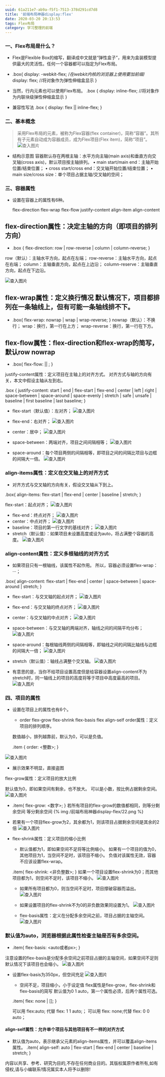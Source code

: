 ```yaml
---
uuid: 61a211e7-ab9a-f5f1-7513-378d291cd7d8
title: '前端布局神器display:flex'
date: 2020-03-20 20:13:53
tags: Flex布局
category: 学习整理的前端
---
```


### 一、Flex布局是什么？

* Flex是Flexible Box的缩写，翻译成中文就是“弹性盒子”，用来为盒装模型提供最大的灵活性。任何一个容器都可以指定为Flex布局。
* .box{
    display: -webkit-flex; /*在webkit内核的浏览器上使用要加前缀*/
    display: flex; //将对象作为弹性伸缩盒显示
    }

* 当然，行内元素也可以使用Flex布局。
  .box {
      display: inline-flex; //将对象作为内联块级弹性伸缩盒显示
      }

* 兼容性写法
  .box {
      display: flex || inline-flex;
  }

### 二、基本概念

 > 采用Flex布局的元素，被称为Flex容器(flex container)，简称“容器”。其所有子元素自动成为容器成员，成为Flex项目(Flex item)，简称“项目”。
![查入图片](/image.png)

 *  结构示意图
  容器默认存在两根主轴：水平方向主轴(main axis)和垂直方向交叉轴(cross axis)，默认项目按主轴排列。
  • main start/main end：主轴开始位置/结束位置；
  • cross start/cross end：交叉轴开始位置/结束位置；
  • main size/cross size：单个项目占据主轴/交叉轴的空间；

### 三、容器属性

* 设置在容器上的属性有6种。

  flex-direction
  flex-wrap
  flex-flow
  justify-content
  align-item
  align-content

##  flex-direction属性：决定主轴的方向（即项目的排列方向）

  * .box {
    flex-direction: row | row-reverse | column | column-reverse;
  }

  row（默认）：主轴水平方向，起点在左端；
  row-reverse：主轴水平方向，起点在右端；
  column：主轴垂直方向，起点在上边沿；
  column-reserve：主轴垂直方向，起点在下边沿。

![查入图片](/02.png)

##  flex-wrap属性：定义换行情况 默认情况下，项目都排列在一条轴线上，但有可能一条轴线排不下。


  * .box{
    flex-wrap: nowrap | wrap | wrap-reverse;
  }
  nowrap（默认）：不换行；
  wrap：换行，第一行在上方；
  wrap-reverse：换行，第一行在下方。

##  flex-flow属性：flex-direction和flex-wrap的简写，默认row nowrap

  * .box{
      flex-flow: <flex-direction> || <flex-wrap>;
  }

  justify-content属性：定义项目在主轴上的对齐方式。
  对齐方式与轴的方向有关，本文中假设主轴从左到右。

  .box {
    justify-content: start | end | flex-start | flex-end | center | left | right | space-between | space-around | space-evenly | stretch | safe | unsafe | baseline | first baseline | last baseline;
  }

  * flex-start（默认值）：左对齐；
![查入图片](/03.png)

  * flex-end：右对齐；
![查入图片](/04.png)

  * center：居中；
![查入图片](/05.png)

  * space-between：两端对齐，项目之间间隔相等；
![查入图片](/06.png)

  * space-around：每个项目两侧的间隔相等，即项目之间的间隔比项目与边框的间隔大一倍。
![查入图片](/07.png)

### align-items属性：定义在交叉轴上的对齐方式

  * 对齐方式与交叉轴的方向有关，假设交叉轴从下到上。

  .box{
      align-items: flex-start | flex-end | center | baseline | stretch;
  }

  flex-start：起点对齐；
![查入图片](/08.png)
  * flex-end：终点对齐；
![查入图片](/09.png)
  * center：中点对齐；
![查入图片](/10.png)
  * baseline：项目的第一行文字的基线对齐；
![查入图片](/11.png)
  * stretch（默认值）：如果项目未设置高度或设为auto，将占满整个容器的高度。
![查入图片](/12.png)

### align-content属性：定义多根轴线的对齐方式

  * 如果项目只有一根轴线，该属性不起作用。
  所以，容器必须设置flex-wrap：···；

  .box{
      align-content: flex-start | flex-end | center | space-between | space-around | stretch;
  }

  * flex-start：与交叉轴的起点对齐；
![查入图片](/13.png)

  * flex-end：与交叉轴的终点对齐；
![查入图片](/14.png)

  * center：与交叉轴的中点对齐；
![查入图片](/15.png)

  * space-between：与交叉轴的两端对齐，轴线之间的间隔平均分布；
![查入图片](/16.png)

  * space-around：每根轴线两侧的间隔相等，即轴线之间的间隔比轴线与边框的间隔大一倍；
![查入图片](/17.png)

  * stretch（默认值）：轴线占满整个交叉轴。
![查入图片](/18.png)

  * 有意思的是，当你不给项目设置高度但是给容器设置align-content不为stretch时，同一轴线上的项目的高度将等于项目中高度最高的项目。
![查入图片](/19.png)


### 四、项目的属性

* 设置在项目上的属性也有6个。

  * order
  flex-grow
  flex-shrink
  flex-basis
  flex
  align-self
  order属性：定义项目的排列顺序。

  数值越小，排列越靠前，默认为0，可以是负值。

  .item {
      order: <整数>;
  }

![查入图片](/20.png)

  * 展示效果不明显，直接盗图

  flex-grow属性：定义项目的放大比例

  默认值为0，即如果空间有剩余，也不放大。
  可以是小数，按比例占据剩余空间。
![查入图片](/21.png)

  * .item{
      flex-grow: <数字>;
  }
  若所有项目的flex-grow的数值都相同，则等分剩余空间
  等分剩余空间
  {% img /前端布局神器display-flex/22.png %}

  * 若果有一个项目flex-grow为2，其余都为1，则该项目占据剩余空间是其余的2倍
![查入图片](/22.png)

* flex-shrink属性：定义项目的缩小比例

  * 默认值都为1，即如果空间不足将等比例缩小。
  如果有一个项目的值为0，其他项目为1，当空间不足时，该项目不缩小。
  负值对该属性无效，容器不应该设置flex-wrap。

  .item{
      flex-shrink: <非负整数>;
  }
  如果一个项目设置flex-shrink为0；而其他项目都为1，则空间不足时，该项目不缩小。
![查入图片](/23.png)

  * 如果所有项目都为0，则当空间不足时，项目撑破容器而溢出。
![查入图片](/24.png)

  * 如果设置项目的flex-shrink不为0的非负数效果同设置为1。
![查入图片](/25.png)

  * flex-basis属性：定义在分配多余空间之前，项目占据的主轴空间。
![查入图片](/26.png)


### 默认值为auto，浏览器根据此属性检查主轴是否有多余空间。

  * .item{
      flex-basis:  <auto或者px>;
  }

  注意设置的flex-basis是分配多余空间之前项目占据的主轴空间，如果空间不足则默认情况下该项目也会缩小。
![查入图片](/27.png)

* 设置flex-basis为350px，但空间充足
![查入图片](/28.png)

  * 空间不足，项目缩小，小于设定值
  flex属性是flex-grow，flex-shrink和flex-basis的简写
  默认值为0 1 auto，第一个属性必须，后两个属性可选。

  .item{
      flex: none | [<flex-grow><flex-shrink><flex-basis>];
  }

  可以用 flex:auto; 代替 flex: 1 1 auto;；
  可以用 flex: none;代替 flex: 0 0 auto；

####  align-self属性：允许单个项目与其他项目有不一样的对齐方式
  * 默认值为auto，表示继承父元素的align-items属性，并可以覆盖align-items属性。
  .item{
  align-self: auto | flex-start | flex-end | center | baseline | stretch;
  }

内容以共享、参考、研究为目的,不存在任何商业目的。其版权属原作者所有,如有侵权,请与小编联系!情况属实本人将予以删除!
